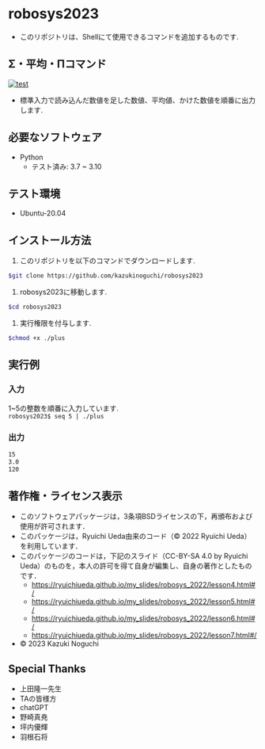 # robosys2023
* このリポジトリは、Shellにて使用できるコマンドを追加するものです.

## Σ・平均・Πコマンド

[![test](https://github.com/kazukinoguchi/robosys2023/actions/workflows/test.yml/badge.svg)](https://github.com/kazukinoguchi/robosys2023/actions/workflows/test.yml)

* 標準入力で読み込んだ数値を足した数値、平均値、かけた数値を順番に出力します.

## 必要なソフトウェア
* Python
  * テスト済み: 3.7 ~ 3.10

## テスト環境
* Ubuntu-20.04

## インストール方法
1. このリポジトリを以下のコマンドでダウンロードします.  
```bash
$git clone https://github.com/kazukinoguchi/robosys2023
```
1. robosys2023に移動します.  
```bash
$cd robosys2023  
```
1. 実行権限を付与します.  
```bash
$chmod +x ./plus  
```

## 実行例
### 入力
1~5の整数を順番に入力しています.  
`robosys2023$ seq 5 | ./plus`
### 出力
```bash
15  
3.0  
120
```
## 著作権・ライセンス表示
* このソフトウェアパッケージは，3条項BSDライセンスの下，再頒布および使用が許可されます．
* このパッケージは，Ryuichi Ueda由来のコード（© 2022 Ryuichi Ueda）を利用しています．
* このパッケージのコードは，下記のスライド（CC-BY-SA 4.0 by Ryuichi Ueda）のものを，本人の許可を得て自身が編集し、自身の著作としたものです．
    * https://ryuichiueda.github.io/my_slides/robosys_2022/lesson4.html#/
    * https://ryuichiueda.github.io/my_slides/robosys_2022/lesson5.html#/
    * https://ryuichiueda.github.io/my_slides/robosys_2022/lesson6.html#/
    * https://ryuichiueda.github.io/my_slides/robosys_2022/lesson7.html#/
* © 2023 Kazuki Noguchi

## Special Thanks
* 上田隆一先生
* TAの皆様方
* chatGPT
* 野崎真尭
* 坪内優輝
* 羽根石将
